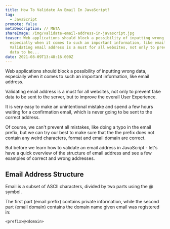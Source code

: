 ```yaml
---
title: How To Validate An Email In JavaScript?
tag:
  - JavaScript
promote: false
metaDescription: // META
shareImage: /img/validate-email-address-in-javascript.jpg
teaser: Web applications should block a possibility of inputting wrong data,
  especially when it comes to such an important information, like email address.
  Validating email address is a must for all websites, not only to prevent fake
  data to be...
date: 2021-08-09T13:48:16.000Z
---
```

Web applications should block a possibility of inputting wrong data, especially when it comes to such an important information, like email address.

Validating email address is a must for all websites, not only to prevent fake data to be sent to the server, but to improve the overall User Experience.

It is very easy to make an unintentional mistake and spend a few hours waiting for a confirmation email, which is never going to be sent to the correct address.

Of course, we can't prevent all mistakes, like doing a typo in the email prefix, but we can try our best to make sure that the the prefix does not contain any weird characters, format and email domain are correct.

But before we learn how to validate an email address in JavaScript - let's have a quick overview of the structure of email address and see a few examples of correct and wrong addresses.

## Email Address Structure

Email is a subset of ASCII characters, divided by two parts using the @ symbol.

The first part (email prefix) contains private information, while the second part (email domain) contains the domain name given email was registered in:

`<prefix>@<domain>`
